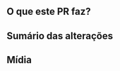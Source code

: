 <!-- Adicione aqui a linking word e o número da issue, se aplicável. -->

## O que este PR faz?

## Sumário das alterações
<!-- O que mudou no projeto? Exemplo: Modifiquei a cor do texto no botão para melhor contraste e acessibilidade -->

## Mídia
<!-- Insira aqui screenshots de antes e depois, ou somente das alterações feitas -->
